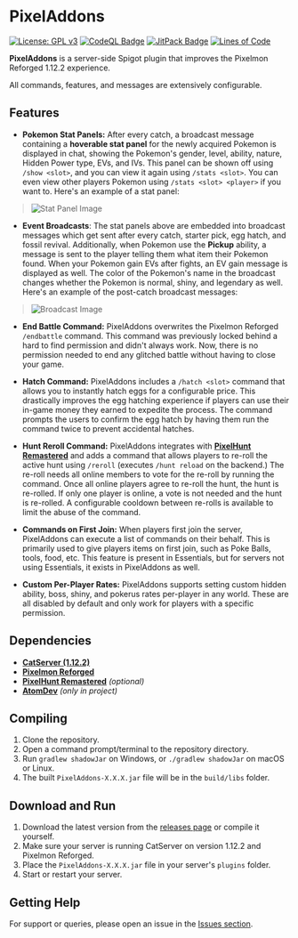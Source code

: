 # PixelAddons

[![License: GPL v3](https://img.shields.io/badge/License-GPLv3-blue.svg)](https://www.gnu.org/licenses/gpl-3.0)
[![CodeQL Badge](https://github.com/Foulest/PixelAddons/actions/workflows/codeql.yml/badge.svg)](https://github.com/Foulest/PixelAddons/actions/workflows/codeql.yml)
[![JitPack Badge](https://jitpack.io/v/Foulest/PixelAddons.svg)](https://jitpack.io/#Foulest/PixelAddons)
[![Lines of Code](https://img.shields.io/endpoint?url=https://ghloc.vercel.app/api/Foulest/PixelAddons/badge?filter=.java$&style=flat&logoColor=white&label=Lines%20of%20Code)](https://ghloc.vercel.app/Foulest/PixelAddons?branch=main)

**PixelAddons** is a server-side Spigot plugin that improves the Pixelmon Reforged 1.12.2 experience.

All commands, features, and messages are extensively configurable.

## Features

- **Pokemon Stat Panels:** After every catch, a broadcast message containing a **hoverable stat panel** for the newly
  acquired Pokemon is displayed in chat, showing the Pokemon's gender, level, ability, nature, Hidden Power type, EVs,
  and IVs. This panel can be shown off using `/show <slot>`, and you can view it again using `/stats <slot>`. You can
  even view other players Pokemon using `/stats <slot> <player>` if you want to. Here's an example of a stat panel:

> ![Stat Panel Image](https://i.imgur.com/DcmbssN.png)

- **Event Broadcasts**: The stat panels above are embedded into broadcast messages which get sent after every catch,
  starter pick, egg hatch, and fossil revival. Additionally, when Pokemon use the **Pickup** ability, a message is sent
  to the player telling them what item their Pokemon found. When your Pokemon gain EVs after fights, an EV gain message
  is displayed as well. The color of the Pokemon's name in the broadcast changes whether the Pokemon is normal, shiny,
  and legendary as well. Here's an example of the post-catch broadcast messages:

> ![Broadcast Image](https://i.imgur.com/rXqzPWK.png)

- **End Battle Command:** PixelAddons overwrites the Pixelmon Reforged `/endbattle` command. This command was previously
  locked behind a hard to find permission and didn't always work. Now, there is no permission needed to end any glitched
  battle without having to close your game.

- **Hatch Command:** PixelAddons includes a `/hatch <slot>` command that allows you to instantly hatch eggs for a
  configurable price. This drastically improves the egg hatching experience if players can use their in-game money they
  earned to expedite the process. The command prompts the users to confirm the egg hatch by having them run the command
  twice to prevent accidental hatches.

- **Hunt Reroll Command:** PixelAddons integrates with
  **[PixelHunt Remastered](https://pixelmonmod.com/wiki/PixelHunt_Remastered)** and adds a command that allows
  players to re-roll the active hunt using `/reroll` (executes `/hunt reload` on the backend.) The re-roll needs all
  online members to vote for the re-roll by running the command. Once all online players agree to re-roll the hunt, the
  hunt is re-rolled. If only one player is online, a vote is not needed and the hunt is re-rolled. A configurable
  cooldown between re-rolls is available to limit the abuse of the command.

- **Commands on First Join:** When players first join the server, PixelAddons can execute a list of commands on their
  behalf. This is primarily used to give players items on first join, such as Poke Balls, tools, food, etc. This feature
  is present in Essentials, but for servers not using Essentials, it exists in PixelAddons as well.

- **Custom Per-Player Rates:** PixelAddons supports setting custom hidden ability, boss, shiny, and pokerus rates
  per-player in any world. These are all disabled by default and only work for players with a specific permission.

## Dependencies

- **[CatServer (1.12.2)](https://catmc.org/)**
- **[Pixelmon Reforged](https://reforged.gg)**
- **[PixelHunt Remastered](https://pixelmonmod.com/wiki/PixelHunt_Remastered)** *(optional)*
- **[AtomDev](https://github.com/josephworks/AtomMC)** *(only in project)*

## Compiling

1. Clone the repository.
2. Open a command prompt/terminal to the repository directory.
3. Run `gradlew shadowJar` on Windows, or `./gradlew shadowJar` on macOS or Linux.
4. The built `PixelAddons-X.X.X.jar` file will be in the `build/libs` folder.

## Download and Run

1. Download the latest version from the [releases page](https://github.com/Foulest/PixelAddons/releases) or compile it
   yourself.
2. Make sure your server is running CatServer on version 1.12.2 and Pixelmon Reforged.
3. Place the `PixelAddons-X.X.X.jar` file in your server's `plugins` folder.
4. Start or restart your server.

## Getting Help

For support or queries, please open an issue in the [Issues section](https://github.com/Foulest/PixelAddons/issues).
